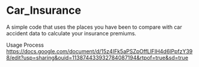 # Car_Insurance
A simple code that uses the places you have been to compare with car accident data to calculate your insurance premiums.

Usage Process
https://docs.google.com/document/d/15z4IFk5aPSZpOffLlFIH4d6lPpfzY398/edit?usp=sharing&ouid=113874433932784087194&rtpof=true&sd=true
